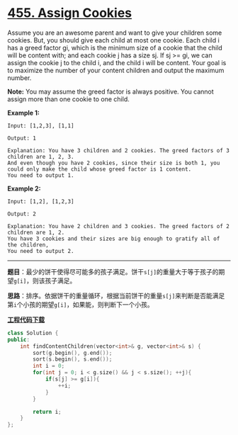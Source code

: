 # [455. Assign Cookies](https://leetcode.com/problems/assign-cookies/)

Assume you are an awesome parent and want to give your children some cookies. But, you should give each child at most one cookie. Each child i has a greed factor gi, which is the minimum size of a cookie that the child will be content with; and each cookie j has a size sj. If sj >= gi, we can assign the cookie j to the child i, and the child i will be content. Your goal is to maximize the number of your content children and output the maximum number.

**Note:**
You may assume the greed factor is always positive.
You cannot assign more than one cookie to one child.

**Example 1:**

```
Input: [1,2,3], [1,1]

Output: 1

Explanation: You have 3 children and 2 cookies. The greed factors of 3 children are 1, 2, 3.
And even though you have 2 cookies, since their size is both 1, you could only make the child whose greed factor is 1 content.
You need to output 1.
```

**Example 2:**

```
Input: [1,2], [1,2,3]

Output: 2

Explanation: You have 2 children and 3 cookies. The greed factors of 2 children are 1, 2.
You have 3 cookies and their sizes are big enough to gratify all of the children,
You need to output 2.
```

-----

**题目**：最少的饼干使得尽可能多的孩子满足。饼干`s[j]`的重量大于等于孩子的期望`g[i]`，则该孩子满足。

**思路**：排序。依据饼干的重量循环，根据当前饼干的重量`s[j]`来判断是否能满足第`i`个小孩的期望`g[i]`，如果能，则判断下一个小孩。

[**工程代码下载**](https://github.com/shenkh/leetcode)

```cpp
class Solution {
public:
    int findContentChildren(vector<int>& g, vector<int>& s) {
        sort(g.begin(), g.end());
        sort(s.begin(), s.end());
        int i = 0;
        for(int j = 0; i < g.size() && j < s.size(); ++j){
            if(s[j] >= g[i]){
                ++i;
            }
        }

        return i;
    }
};
```
